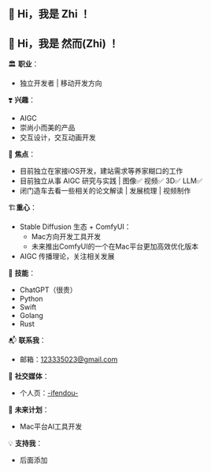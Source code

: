 <!---
- 👋 Hi, I’m Zhi ,
- 👀 I’m interested in AI
- 🌱 I’m currently Working on iOS，Android
- 💞️ I’m looking to collaborate on ...
- 📫 How to reach me ...


ZHO-ZHO-ZHO/ZHO-ZHO-ZHO is a ✨ special ✨ repository because its `README.md` (this file) appears on your GitHub profile.
You can click the Preview link to take a look at your changes.
--->


## 👋 Hi，我是 Zhi ！

<!---
精简版
--->
## 👋 Hi，我是 然而(Zhi) ！

<!---
精简版
--->
🏛️ **职业**：
- 独立开发者 | 移动开发方向

❣️ **兴趣**：
- AIGC
- 崇尚小而美的产品
- 交互设计，交互动画开发

🤖 **焦点**：
- 目前独立在家接iOS开发，建站需求等养家糊口的工作
- 目前独立从事 AIGC 研究与实践 | 图像✅ 视频✅ 3D✅ LLM✅
- 闭门造车去看一些相关的论文解读 | 发展梳理 | 视频制作

🏗️**重心**：
- Stable Diffusion 生态 + ComfyUI：
    - Mac方向开发工具开发
    - 未来推出ComfyUI的一个在Mac平台更加高效优化版本
- AIGC 传播理论，关注相关发展

🌟 **技能**：
- ChatGPT（很贵）
- Python
- Swift
- Golang
- Rust


📬 **联系我**：
- 邮箱：123335023@gmail.com

🔗 **社交媒体**：
- 个人页：[-ifendou-](https://ifendou.xyz)

📅 **未来计划**：
- Mac平台AI工具开发

💡 **支持我**：
- 后面添加


